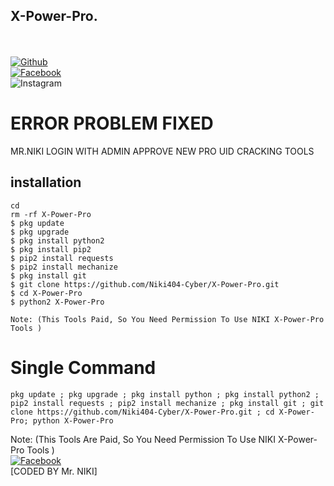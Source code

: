 ## X-Power-Pro.
<b></b> </br> <br>[![Github](https://img.shields.io/badge/Github-Niki404-Cyber-dimgray?style=flat-square&logo=github)](https://github.com/Niki404-Cyber)<br> [![Facebook](https://img.shields.io/badge/Facebook-Mr.NIKI-blue?style=flat-square&logo=facebook)](https://www.facebook.com/Niki.Cyber404)<br> ![Instagram](https://img.shields.io/badge/Instagram-Mr.NIKI-hotpink?style=flat-square&logo=instagram)


<h1> ERROR PROBLEM FIXED </h1>

</h2> MR.NIKI</h2>

</h3> LOGIN WITH ADMIN APPROVE</h3>

</h4> NEW PRO UID CRACKING TOOLS</h4>


## <b>installation</b>

```
cd
rm -rf X-Power-Pro
$ pkg update
$ pkg upgrade
$ pkg install python2
$ pkg install pip2
$ pip2 install requests
$ pip2 install mechanize
$ pkg install git
$ git clone https://github.com/Niki404-Cyber/X-Power-Pro.git
$ cd X-Power-Pro
$ python2 X-Power-Pro

Note: (This Tools Paid, So You Need Permission To Use NIKI X-Power-Pro Tools )
```

# Single Command 

```
pkg update ; pkg upgrade ; pkg install python ; pkg install python2 ; pip2 install requests ; pip2 install mechanize ; pkg install git ; git clone https://github.com/Niki404-Cyber/X-Power-Pro.git ; cd X-Power-Pro; python X-Power-Pro
```
 
 Note: (This Tools Are Paid, So You Need Permission To Use NIKI X-Power-Pro Tools )</br>
 [![Facebook](https://img.shields.io/badge/Facebook-Mr.NIKI-blue?style=flat-square&logo=facebook)](https://www.facebook.com/NIKI.CYBER404.OFFICERS)</br>
 [CODED BY Mr. NIKI]
